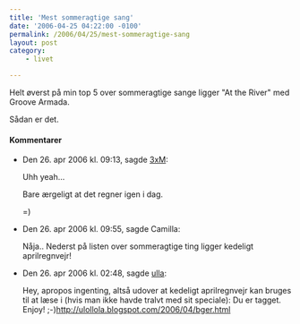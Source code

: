 ```yaml
---
title: 'Mest sommeragtige sang'
date: '2006-04-25 04:22:00 -0100'
permalink: /2006/04/25/mest-sommeragtige-sang
layout: post
category:
    - livet

---
```

Helt øverst på min top 5 over sommeragtige sange ligger "At the River" med Groove Armada.

Sådan er det.
<div class="vintage-comments">
<h4>Kommentarer </h4>
<ul class="vintage-comments-list"><li>
<p class="comment-meta">Den <time pubdate datetime="2006-04-26T09:13:33+02:00">26. apr 2006 kl.  09:13</time>, sagde <a href="http://detfalskested.dk">3xM</a>:</p>
<p>Uhh yeah...</p>
<p>Bare ærgeligt at det regner igen i dag.</p>
<p>=)</p>
</li>

<li>
<p class="comment-meta">Den <time pubdate datetime="2006-04-26T09:55:50+02:00">26. apr 2006 kl.  09:55</time>, sagde Camilla:</p>
<p>Nåja.. Nederst på listen over sommeragtige ting ligger kedeligt aprilregnvejr!</p>
</li>

<li>
<p class="comment-meta">Den <time pubdate datetime="2006-04-26T14:48:49+02:00">26. apr 2006 kl.  02:48</time>, sagde <a href="http://ulollola.blogspot.com">ulla</a>:</p>
<p>Hey, apropos ingenting, altså udover at kedeligt aprilregnvejr kan bruges til at læse i (hvis man ikke havde tralvt med sit speciale): Du er tagget. Enjoy! ;-)<a href="http://ulollola.blogspot.com/2006/04/bger.html">http://ulollola.blogspot.com/2006/04/bger.html</a></p>
</li>
</ul>
</div>
